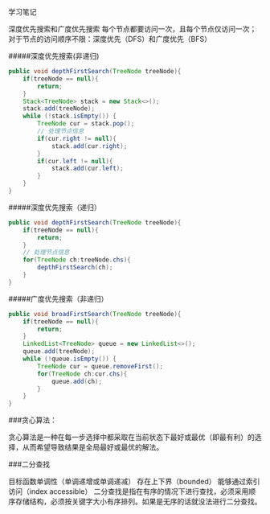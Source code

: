学习笔记

深度优先搜索和广度优先搜索 每个节点都要访问一次，且每个节点仅访问一次； 对于节点的访问顺序不限：深度优先（DFS）和广度优先（BFS）

#####深度优先搜索(非递归)
```java
public void depthFirstSearch(TreeNode treeNode){
    if(treeNode == null){
        return;
    }
    Stack<TreeNode> stack = new Stack<>();
    stack.add(treeNode);
    while (!stack.isEmpty()) {
        TreeNode cur = stack.pop();
        // 处理节点信息
        if(cur.right != null){
            stack.add(cur.right);
        }
        if(cur.left != null){
            stack.add(cur.left);
        }
    }
}
```

#####深度优先搜索（递归）
```java
public void depthFirstSearch(TreeNode treeNode){
    if(treeNode == null){
        return;
    }
    // 处理节点信息
    for(TreeNode ch:treeNode.chs){
        depthFirstSearch(ch);
    }
}
```

#####广度优先搜索（非递归）
```java
public void broadFirstSearch(TreeNode treeNode){
    if(treeNode == null){
        return;
    }
    LinkedList<TreeNode> queue = new LinkedList<>();
    queue.add(treeNode);
    while (!queue.isEmpty()) {
        TreeNode cur = queue.removeFirst();
        for(TreeNode ch:cur.chs){
            queue.add(ch);
        }
    }
}
```

###贪心算法：

贪心算法是一种在每一步选择中都采取在当前状态下最好或最优（即最有利）的选择，从而希望导致结果是全局最好或最优的解法。


###二分查找

目标函数单调性（单调递增或单调递减）
存在上下界（bounded）
能够通过索引访问（index accessible）
二分查找是指在有序的情况下进行查找，必须采用顺序存储结构，必须按关键字大小有序排列。如果是无序的话就没法进行二分查找。

